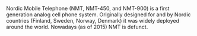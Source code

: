 Nordic Mobile Telephone (NMT, NMT-450, and NMT-900) is a first generation analog cell phone system. Originally designed for and by Nordic countries (Finland, Sweden, Norway, Denmark) it was widely deployed around the world. Nowadays (as of 2015) NMT is defunct.